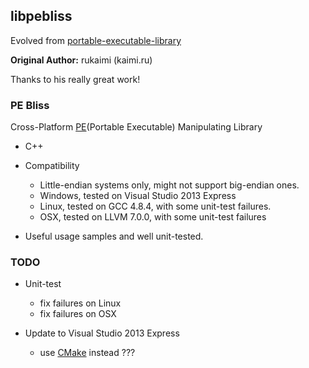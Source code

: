libpebliss
---
Evolved from [portable-executable-library](https://code.google.com/p/portable-executable-library)

**Original Author:** rukaimi (kaimi.ru)

Thanks to his really great work!


### PE Bliss
Cross-Platform [PE](https://en.wikipedia.org/wiki/Portable_Executable)(Portable Executable) Manipulating Library
* C++
* Compatibility
  * Little-endian systems only, might not support big-endian ones.
  * Windows, tested on Visual Studio 2013 Express
  * Linux, tested on GCC 4.8.4, with some unit-test failures.
  * OSX, tested on LLVM 7.0.0, with some unit-test failures

* Useful usage samples and well unit-tested.

### TODO

* Unit-test
  * fix failures on Linux
  * fix failures on OSX

* Update to Visual Studio 2013 Express
  * use [CMake](http://cmake.org) instead ???

